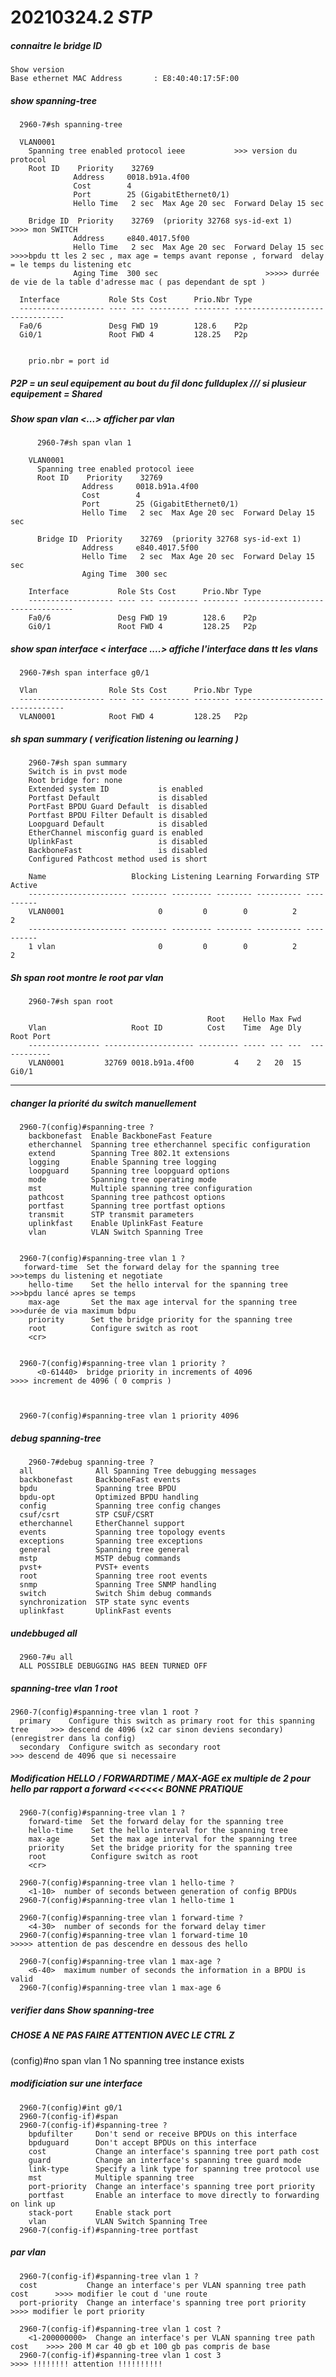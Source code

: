 # 20210324.2 ***STP***

##### ***connaitre le bridge ID***

    Show version 
    Base ethernet MAC Address       : E8:40:40:17:5F:00


##### ***show spanning-tree***

      2960-7#sh spanning-tree

      VLAN0001
        Spanning tree enabled protocol ieee           >>> version du protocol
        Root ID    Priority    32769
                  Address     0018.b91a.4f00
                  Cost        4
                  Port        25 (GigabitEthernet0/1)
                  Hello Time   2 sec  Max Age 20 sec  Forward Delay 15 sec

        Bridge ID  Priority    32769  (priority 32768 sys-id-ext 1)              >>>> mon SWITCH
                  Address     e840.4017.5f00
                  Hello Time   2 sec  Max Age 20 sec  Forward Delay 15 sec   >>>>bpdu tt les 2 sec , max age = temps avant reponse , forward  delay = le temps du listening etc
                  Aging Time  300 sec                        >>>>> durrée de vie de la table d'adresse mac ( pas dependant de spt )

      Interface           Role Sts Cost      Prio.Nbr Type
      ------------------- ---- --- --------- -------- --------------------------------
      Fa0/6               Desg FWD 19        128.6    P2p
      Gi0/1               Root FWD 4         128.25   P2p


        prio.nbr = port id

##### ***P2P = un seul equipement au bout du fil donc fullduplex   ///   si plusieur equipement = Shared***


##### ***Show span vlan <...>***        afficher par vlan

          2960-7#sh span vlan 1

        VLAN0001
          Spanning tree enabled protocol ieee
          Root ID    Priority    32769
                    Address     0018.b91a.4f00
                    Cost        4
                    Port        25 (GigabitEthernet0/1)
                    Hello Time   2 sec  Max Age 20 sec  Forward Delay 15 sec

          Bridge ID  Priority    32769  (priority 32768 sys-id-ext 1)
                    Address     e840.4017.5f00
                    Hello Time   2 sec  Max Age 20 sec  Forward Delay 15 sec
                    Aging Time  300 sec

        Interface           Role Sts Cost      Prio.Nbr Type
        ------------------- ---- --- --------- -------- --------------------------------
        Fa0/6               Desg FWD 19        128.6    P2p
        Gi0/1               Root FWD 4         128.25   P2p

##### ***show span interface < interface ....>***     affiche l'interface dans tt les vlans


      2960-7#sh span interface g0/1

      Vlan                Role Sts Cost      Prio.Nbr Type
      ------------------- ---- --- --------- -------- --------------------------------
      VLAN0001            Root FWD 4         128.25   P2p




##### ***sh span summary***        ( verification listening ou learning ) 

        2960-7#sh span summary
        Switch is in pvst mode
        Root bridge for: none
        Extended system ID           is enabled
        Portfast Default             is disabled
        PortFast BPDU Guard Default  is disabled
        Portfast BPDU Filter Default is disabled
        Loopguard Default            is disabled
        EtherChannel misconfig guard is enabled
        UplinkFast                   is disabled
        BackboneFast                 is disabled
        Configured Pathcost method used is short

        Name                   Blocking Listening Learning Forwarding STP Active
        ---------------------- -------- --------- -------- ---------- ----------
        VLAN0001                     0         0        0          2          2
        ---------------------- -------- --------- -------- ---------- ----------
        1 vlan                       0         0        0          2          2




##### ***Sh span root***    montre le root par vlan



        2960-7#sh span root

                                                Root    Hello Max Fwd
        Vlan                   Root ID          Cost    Time  Age Dly  Root Port
        ---------------- -------------------- --------- ----- --- ---  ------------
        VLAN0001         32769 0018.b91a.4f00         4    2   20  15  Gi0/1



-------------------------------------------------------------------------------------------------------------------------------


##### ***changer la priorité du switch manuellement***


      2960-7(config)#spanning-tree ?
        backbonefast  Enable BackboneFast Feature
        etherchannel  Spanning tree etherchannel specific configuration
        extend        Spanning Tree 802.1t extensions
        logging       Enable Spanning tree logging
        loopguard     Spanning tree loopguard options
        mode          Spanning tree operating mode
        mst           Multiple spanning tree configuration
        pathcost      Spanning tree pathcost options
        portfast      Spanning tree portfast options
        transmit      STP transmit parameters
        uplinkfast    Enable UplinkFast Feature
        vlan          VLAN Switch Spanning Tree


      2960-7(config)#spanning-tree vlan 1 ?
       forward-time  Set the forward delay for the spanning tree              >>>temps du listening et negotiate 
        hello-time    Set the hello interval for the spanning tree            >>>bpdu lancé apres se temps
        max-age       Set the max age interval for the spanning tree          >>>durée de via maximum bdpu
        priority      Set the bridge priority for the spanning tree
        root          Configure switch as root
        <cr>


      2960-7(config)#spanning-tree vlan 1 priority ?
          <0-61440>  bridge priority in increments of 4096                      >>>> increment de 4096 ( 0 compris )



      2960-7(config)#spanning-tree vlan 1 priority 4096

#####  ***debug spanning-tree***

        2960-7#debug spanning-tree ?
      all              All Spanning Tree debugging messages
      backbonefast     BackboneFast events
      bpdu             Spanning tree BPDU
      bpdu-opt         Optimized BPDU handling
      config           Spanning tree config changes
      csuf/csrt        STP CSUF/CSRT
      etherchannel     EtherChannel support
      events           Spanning tree topology events
      exceptions       Spanning tree exceptions
      general          Spanning tree general
      mstp             MSTP debug commands
      pvst+            PVST+ events
      root             Spanning tree root events
      snmp             Spanning Tree SNMP handling
      switch           Switch Shim debug commands
      synchronization  STP state sync events
      uplinkfast       UplinkFast events

##### ***undebbuged all***

      2960-7#u all
      ALL POSSIBLE DEBUGGING HAS BEEN TURNED OFF


##### ***spanning-tree vlan 1 root***

    2960-7(config)#spanning-tree vlan 1 root ?
      primary    Configure this switch as primary root for this spanning tree     >>> descend de 4096 (x2 car sinon deviens secondary)(enregistrer dans la config)
      secondary  Configure switch as secondary root                               >>> descend de 4096 que si necessaire


##### ***Modification HELLO / FORWARDTIME / MAX-AGE***          ex multiple de 2 pour hello par rapport a forward <<<<<< BONNE PRATIQUE

      2960-7(config)#spanning-tree vlan 1 ?
        forward-time  Set the forward delay for the spanning tree
        hello-time    Set the hello interval for the spanning tree
        max-age       Set the max age interval for the spanning tree
        priority      Set the bridge priority for the spanning tree
        root          Configure switch as root
        <cr>

      2960-7(config)#spanning-tree vlan 1 hello-time ?
        <1-10>  number of seconds between generation of config BPDUs
      2960-7(config)#spanning-tree vlan 1 hello-time 1
        
      2960-7(config)#spanning-tree vlan 1 forward-time ?  
        <4-30>  number of seconds for the forward delay timer
      2960-7(config)#spanning-tree vlan 1 forward-time 10                       >>>>> attention de pas descendre en dessous des hello

      2960-7(config)#spanning-tree vlan 1 max-age ?
        <6-40>  maximum number of seconds the information in a BPDU is valid
      2960-7(config)#spanning-tree vlan 1 max-age 6

##### ***verifier dans Show spanning-tree*** 


##### ***CHOSE A NE PAS FAIRE***      ATTENTION AVEC LE CTRL Z

(config)#no span vlan 1
No spanning tree instance exists


##### ***modificiation sur une interface***

      2960-7(config)#int g0/1
      2960-7(config-if)#span
      2960-7(config-if)#spanning-tree ?
        bpdufilter     Don't send or receive BPDUs on this interface
        bpduguard      Don't accept BPDUs on this interface
        cost           Change an interface's spanning tree port path cost
        guard          Change an interface's spanning tree guard mode
        link-type      Specify a link type for spanning tree protocol use
        mst            Multiple spanning tree
        port-priority  Change an interface's spanning tree port priority
        portfast       Enable an interface to move directly to forwarding on link up
        stack-port     Enable stack port
        vlan           VLAN Switch Spanning Tree
      2960-7(config-if)#spanning-tree portfast


##### ***par vlan***
      2960-7(config-if)#spanning-tree vlan 1 ?
      cost           Change an interface's per VLAN spanning tree path cost      >>>> modifier le cout d 'une route
      port-priority  Change an interface's spanning tree port priority           >>>> modifier le port priority

      2960-7(config-if)#spanning-tree vlan 1 cost ?
        <1-200000000>  Change an interface's per VLAN spanning tree path cost    >>>> 200 M car 40 gb et 100 gb pas compris de base
      2960-7(config-if)#spanning-tree vlan 1 cost 3                              >>>> !!!!!!!! attention !!!!!!!!!! 
 


